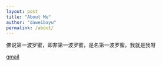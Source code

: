 ```yaml
---
layout: post
title: "About Me"
author: "daweibayu"
permalink: /about/
---
```


佛说第一波罗蜜，即非第一波罗蜜，是名第一波罗蜜。我就是我呀

<a href = "mailto: daweibayu@gmail.com">gmail</a>